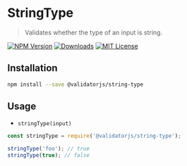 # StringType

> Validates whether the type of an input is string.

[![NPM Version](https://img.shields.io/npm/v/@validatorjs/string-type.svg)](https://www.npmjs.com/package/@validatorjs/string-type)
[![Downloads](https://img.shields.io/npm/dt/@validatorjs/string-type.svg)](https://www.npmjs.com/package/@validatorjs/string-type)
[![MIT License](https://img.shields.io/npm/l/@validatorjs/string-type.svg)](../../LICENSE)

## Installation

```bash
npm install --save @validatorjs/string-type
```

## Usage

- `stringType(input)`

```js
const stringType = require('@validatorjs/string-type');

stringType('foo'); // true
stringType(true); // false
```
